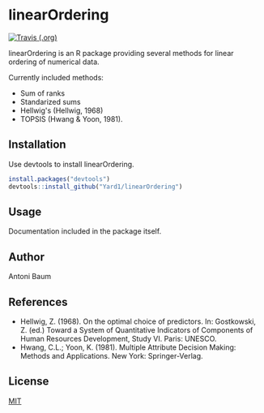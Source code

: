 # linearOrdering
[![Travis (.org)](https://img.shields.io/travis/yard1/linearOrdering)](https://travis-ci.org/Yard1/linearOrdering)

linearOrdering is an R package providing several methods for linear ordering of numerical data.

Currently included methods:
* Sum of ranks
* Standarized sums
* Hellwig's (Hellwig, 1968)
* TOPSIS (Hwang & Yoon, 1981).

## Installation

Use devtools to install linearOrdering.

```r
install.packages("devtools")
devtools::install_github("Yard1/linearOrdering")
```

## Usage

Documentation included in the package itself.

## Author
Antoni Baum

## References
* Hellwig, Z. (1968). On the optimal choice of predictors. In: Gostkowski, Z. (ed.) Toward a System of Quantitative Indicators of Components of Human Resources Development, Study VI. Paris: UNESCO.
* Hwang, C.L.; Yoon, K. (1981). Multiple Attribute Decision Making: Methods and Applications. New York: Springer-Verlag.

## License
[MIT](https://github.com/Yard1/linearOrdering/blob/master/LICENSE)
